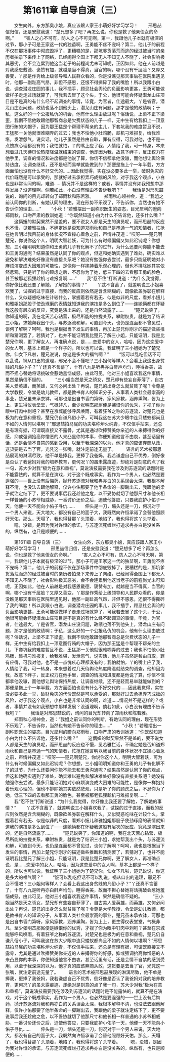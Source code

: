 # 　　第1611章 自导自演（三）
　　女生向外，东方那臭小娘，真应该跟人家王小萌好好学习学习！
　　邢思喆信归信，还是安慰我道：“楚兄想多了吧？再怎么说，你也是救了他亲侄女的命啊。”
　　“害人之心不可有，防人之心不可无啊，第一，我跟他儿子本就有极深的过节，那小子可是王家这一代的独苗啊，王勇能不疼不宠吗？第二，他儿子的前程不仅在那场事件中彻底毁掉了，更糟糕的是，那坑爹货落荒而逃的经过被当时的亲历者拍录下来传上了网络，已经闹得全国上下都无人不知无人不晓了，社会影响极其恶劣，会不会连累到他这当老子的前程尚尤未可知呢，正因如此，他在人前越是对我感恩戴德、褒赞有加，就越是当不得真，当官的啊，哪个没有千层脸？又厚又善变，丫那是作秀给上级领导和人民群众看的，你是没瞧见那天事后在医院里遇见时，他那一副趾高气昂，非但不感恩，还恨不得撕碎了我的嘴脸！所以我跟小白说，调查潜龙庄园的事儿，我不插手，顾忌社会舆论的负面影响更甚，王勇可能做做样子走走过场就算了，可我若去冒了这个头，于公，他很可能会怀疑潜龙山庄项目是不是真的有什么经不起调查的事情，毕竟，为官者，仕途最大，丫是省官，潜龙山庄没问题，政绩也落不到他头上，潜龙山庄有问题，那才是他的政绩啊；于私，这么好的一个公报私仇的机会，他有什么理由放过呢？俗话说，上梁不正下梁歪，我倒不信他敢跟他那智商总是欠费状态的儿子一样，无中生有给我扣上一顶意图行贿的大帽子，因为那王猛是个帮理不帮亲的主儿，下套坑我的难度暂且不说，王猛那一关他就很难糊弄的过去；我也不怕他小肚鸡肠，趁机刁难报复，给我难堪，发泄怨气，说实话，他儿子虽然是咎由自取，罪有应得，可我对他，也不是一点愧疚心理都没有的；我怕就怕，丫的嘴上应了我，人情给了我，可一转身，本来想着过几天待舆论热度降温就结束的调查，他却因为我，故意下绊子，反正权力在他手里，调查的情况和进度都是他说了算，你信不信都拿他没辙，而他想让舆论保持热度，让调查继续，还不是轻而易举就能做到的？那便是拖上个一年半载，方方面面怕也没有什么不好交代的……因此我觉得，实在没必要多此一举，破财免灾的代价既然是可以承受的，那就好过去承担弄巧成拙的风险，对于我这个观点，小白也是非常认同的啊，难道……情况并不是这样的？或者，事情并没有如我预想中那样发展？没道理啊，倘若如此，小白没有理由不告诉我吧？”
　　我话是对邢思喆说的，询问的目光却转向了郑雨秋和陈若雅。
　　郑雨秋心领神会，道：“我姐之前认同你的判断，有她认同的理由，现在形势不乐观了，不告诉你，当然也有她不告诉你的理由……”
　　“小秋！”若雅摆出一副称职医生的姿态，目光犀利的瞪向郑雨秋，口吻严肃的教训她道：“你既然知道小白为什么不告诉他，还多什么嘴？”
　　这俩妞的默契果然不是盖的，要不说女人都是天生的演员呢，而邢思喆的反应也不慢，见若雅拦话，不确定她是否知道郑雨秋和自己是串通一气的知情者，忙抢在她言明以我目前的身体状况不宜操心着急之前，声情并茂道：“哎呀——楚兄啊楚兄，你说你这个人，明明大智若妖，可为什么有时候偏偏又如此迟钝呢？你想想，三小姐明明知道你和王勇的儿子有化解不了的过节，为什么还要问你能不能去和王勇沟通呢？结果虽然是认同了你的观点，但这和她确实遇到了难处，确实难以避免和解决难处好像没有直接关系吧？她没有勉强你去尝试，最多只能证明她对小麻烦演变成大困难的可能性，是像你一样抱持着乐观心理的，但也不排除她其实依然悲观，只是听了你的顾虑之后，不忍你为了她，低三下四的去看那王勇的脸色，甚至被那老狐狸趁机刁难报复啊……”
　　我“忍不住”打断说道：“为什么我觉得，你好像比我还要了解她，了解她的事情？”
　　丫忒不含蓄了，就差明说三小姐喜欢我了，试探的过于直接，而我的反应则依然是含含糊糊的，既像欲盖弥彰在解释什么，又似疑惑吃味在计较什么，掌握着若有若无、似是似非的尺度，看郑小妞儿和雅姐姐那股子使劲琢磨的表情就知道我的演技是多么到位了——连她俩都在怀疑我这般有层次的反应，究竟是演出来的，还是自然流露了……
　　“楚兄说笑了，你知道的啊，我在北天苦心钻营，极尽所能的拉拢关系，攀附权贵，就是为了结识三小姐，求她帮我出个头，与苏逐流和解，可直到今天，也仍是连面都不曾见过，谈何了解啊？呵呵，我也是根据当下发生的事情，再加上楚兄你刚才的描述做些推断和猜测罢了，若猜对了，也并不能证明我比楚兄了解三小姐，只能证明，我是比楚兄你啊，更了解女人，再准确点说，是……恋爱中的女人，哈哈，因为这恋爱中的女人啊，基本上都是一个样子的，所以也可以说，我证明了三小姐她为了楚兄你，仙女下凡啦，楚兄说说，你这是多大的福气啊？”
　　“饭可以乱吃但话不可以乱说，祸从口出的道理，邢兄不会不懂吧？三小姐何等样人？会看上我这出身贫贱的凡俗小子？”丫还真不含蓄了，十有八九是听冉亦白鼾声均匀，睡得香美，故而不担心替她将话挑破会惹她羞恼成怒，由此可见，他对三小姐喜欢我这件事情，果然是确信不疑的。
　　“三小姐当然是天之骄女，楚兄却有些妄自菲薄了，自古美人爱英雄，而英雄，又何必问出处？再说，楚兄的出身怎么就贫贱了呢？令尊是大学教授，令堂是幼儿教师，都是教书育人的知识分子，从事着人类社会最崇高的事业，楚兄虽未承衣钵，可那也是出自书香门第呀，家风家教，涵养熏陶，皆为上上，更生得仪表堂堂，气概非凡，至少张明杰那厮便是嫉恨你的优秀，才视了你为眼中钉肉中刺吧？甚至在京城能够呼风唤雨，有着狂爷之称的苏逐流，对楚兄也是极为的在意和重视，楚兄仍自谦凡俗小子，可叫我这在苏大少眼中连只蝼蚁都尚且不如的人情何以堪啊？”邢思喆拍马屁的功夫堪称炉火纯青，不仅信手拈来，还总是有理有据，可谓既直接又不露骨，尤其是通过吹捧赞美你亲近的人来搏得你的好感，抑或强调抬高你憎恶的人来凸显你的本事，你便知道他言不由衷，甚至话里有话，还是会情不自禁的感到受用，以至于我深深的以为，他才真的应该弃商从政，这货要是去当了官，光凭这一张嘴，就注定前途无量了。
　　语言的艺术被邢思喆展现的淋漓尽致，他不单是捧我，更捧了我爸妈，我若谦虚自己不优秀，倒好像是否认了我爸妈对我的培养教育，更何况丫的虽未露痕迹，却绝对是刻意的点了我一句，苏大少对我“极为在意和重视”，莫说演技需要我在涉及到苏逐流的话题时是不能露怯的，就算不是在演戏，对于这个既成事实，我作为一个男人，也必然是要逞强的——世上没有后悔药，抛开苏逐流对我和冉亦白的关系误会太深，我根本解释不清，也没法去跟他解释，仅许小佑那要了他半条命的一脚踹出去，我跟他的梁子就注定结下了，更不要说事后我还趁他之危，以不妥协就切了他那尺寸和他长相一样普通的小苏爷相威胁，一番讨价还价之后，迫使他答应，只要我庇护小佑子一天，他便一天不能向小佑子寻仇……
　　伸头是一刀，缩头还是一刀，何况对于一个男人来说，天大地大，都没有自己的面子大，我既然向许恒承诺了会替他照顾好天佑，那么，天塌了，我也得替那丫头顶着，地陷了，我也得将这丫头举着。
　　嗯，没错，是因为我对许恒的承诺，与苏逐流死缠烂打追求冉亦白是没关系的，纵然有，也只是顺便的……

　　第1611章 自导自演（三）
　　女生向外，东方那臭小娘，真应该跟人家王小萌好好学习学习！
　　邢思喆信归信，还是安慰我道：“楚兄想多了吧？再怎么说，你也是救了他亲侄女的命啊。”
　　“害人之心不可有，防人之心不可无啊，第一，我跟他儿子本就有极深的过节，那小子可是王家这一代的独苗啊，王勇能不疼不宠吗？第二，他儿子的前程不仅在那场事件中彻底毁掉了，更糟糕的是，那坑爹货落荒而逃的经过被当时的亲历者拍录下来传上了网络，已经闹得全国上下都无人不知无人不晓了，社会影响极其恶劣，会不会连累到他这当老子的前程尚尤未可知呢，正因如此，他在人前越是对我感恩戴德、褒赞有加，就越是当不得真，当官的啊，哪个没有千层脸？又厚又善变，丫那是作秀给上级领导和人民群众看的，你是没瞧见那天事后在医院里遇见时，他那一副趾高气昂，非但不感恩，还恨不得撕碎了我的嘴脸！所以我跟小白说，调查潜龙庄园的事儿，我不插手，顾忌社会舆论的负面影响更甚，王勇可能做做样子走走过场就算了，可我若去冒了这个头，于公，他很可能会怀疑潜龙山庄项目是不是真的有什么经不起调查的事情，毕竟，为官者，仕途最大，丫是省官，潜龙山庄没问题，政绩也落不到他头上，潜龙山庄有问题，那才是他的政绩啊；于私，这么好的一个公报私仇的机会，他有什么理由放过呢？俗话说，上梁不正下梁歪，我倒不信他敢跟他那智商总是欠费状态的儿子一样，无中生有给我扣上一顶意图行贿的大帽子，因为那王猛是个帮理不帮亲的主儿，下套坑我的难度暂且不说，王猛那一关他就很难糊弄的过去；我也不怕他小肚鸡肠，趁机刁难报复，给我难堪，发泄怨气，说实话，他儿子虽然是咎由自取，罪有应得，可我对他，也不是一点愧疚心理都没有的；我怕就怕，丫的嘴上应了我，人情给了我，可一转身，本来想着过几天待舆论热度降温就结束的调查，他却因为我，故意下绊子，反正权力在他手里，调查的情况和进度都是他说了算，你信不信都拿他没辙，而他想让舆论保持热度，让调查继续，还不是轻而易举就能做到的？那便是拖上个一年半载，方方面面怕也没有什么不好交代的……因此我觉得，实在没必要多此一举，破财免灾的代价既然是可以承受的，那就好过去承担弄巧成拙的风险，对于我这个观点，小白也是非常认同的啊，难道……情况并不是这样的？或者，事情并没有如我预想中那样发展？没道理啊，倘若如此，小白没有理由不告诉我吧？”
　　我话是对邢思喆说的，询问的目光却转向了郑雨秋和陈若雅。
　　郑雨秋心领神会，道：“我姐之前认同你的判断，有她认同的理由，现在形势不乐观了，不告诉你，当然也有她不告诉你的理由……”
　　“小秋！”若雅摆出一副称职医生的姿态，目光犀利的瞪向郑雨秋，口吻严肃的教训她道：“你既然知道小白为什么不告诉他，还多什么嘴？”
　　这俩妞的默契果然不是盖的，要不说女人都是天生的演员呢，而邢思喆的反应也不慢，见若雅拦话，不确定她是否知道郑雨秋和自己是串通一气的知情者，忙抢在她言明以我目前的身体状况不宜操心着急之前，声情并茂道：“哎呀——楚兄啊楚兄，你说你这个人，明明大智若妖，可为什么有时候偏偏又如此迟钝呢？你想想，三小姐明明知道你和王勇的儿子有化解不了的过节，为什么还要问你能不能去和王勇沟通呢？结果虽然是认同了你的观点，但这和她确实遇到了难处，确实难以避免和解决难处好像没有直接关系吧？她没有勉强你去尝试，最多只能证明她对小麻烦演变成大困难的可能性，是像你一样抱持着乐观心理的，但也不排除她其实依然悲观，只是听了你的顾虑之后，不忍你为了她，低三下四的去看那王勇的脸色，甚至被那老狐狸趁机刁难报复啊……”
　　我“忍不住”打断说道：“为什么我觉得，你好像比我还要了解她，了解她的事情？”
　　丫忒不含蓄了，就差明说三小姐喜欢我了，试探的过于直接，而我的反应则依然是含含糊糊的，既像欲盖弥彰在解释什么，又似疑惑吃味在计较什么，掌握着若有若无、似是似非的尺度，看郑小妞儿和雅姐姐那股子使劲琢磨的表情就知道我的演技是多么到位了——连她俩都在怀疑我这般有层次的反应，究竟是演出来的，还是自然流露了……
　　“楚兄说笑了，你知道的啊，我在北天苦心钻营，极尽所能的拉拢关系，攀附权贵，就是为了结识三小姐，求她帮我出个头，与苏逐流和解，可直到今天，也仍是连面都不曾见过，谈何了解啊？呵呵，我也是根据当下发生的事情，再加上楚兄你刚才的描述做些推断和猜测罢了，若猜对了，也并不能证明我比楚兄了解三小姐，只能证明，我是比楚兄你啊，更了解女人，再准确点说，是……恋爱中的女人，哈哈，因为这恋爱中的女人啊，基本上都是一个样子的，所以也可以说，我证明了三小姐她为了楚兄你，仙女下凡啦，楚兄说说，你这是多大的福气啊？”
　　“饭可以乱吃但话不可以乱说，祸从口出的道理，邢兄不会不懂吧？三小姐何等样人？会看上我这出身贫贱的凡俗小子？”丫还真不含蓄了，十有八九是听冉亦白鼾声均匀，睡得香美，故而不担心替她将话挑破会惹她羞恼成怒，由此可见，他对三小姐喜欢我这件事情，果然是确信不疑的。
　　“三小姐当然是天之骄女，楚兄却有些妄自菲薄了，自古美人爱英雄，而英雄，又何必问出处？再说，楚兄的出身怎么就贫贱了呢？令尊是大学教授，令堂是幼儿教师，都是教书育人的知识分子，从事着人类社会最崇高的事业，楚兄虽未承衣钵，可那也是出自书香门第呀，家风家教，涵养熏陶，皆为上上，更生得仪表堂堂，气概非凡，至少张明杰那厮便是嫉恨你的优秀，才视了你为眼中钉肉中刺吧？甚至在京城能够呼风唤雨，有着狂爷之称的苏逐流，对楚兄也是极为的在意和重视，楚兄仍自谦凡俗小子，可叫我这在苏大少眼中连只蝼蚁都尚且不如的人情何以堪啊？”邢思喆拍马屁的功夫堪称炉火纯青，不仅信手拈来，还总是有理有据，可谓既直接又不露骨，尤其是通过吹捧赞美你亲近的人来搏得你的好感，抑或强调抬高你憎恶的人来凸显你的本事，你便知道他言不由衷，甚至话里有话，还是会情不自禁的感到受用，以至于我深深的以为，他才真的应该弃商从政，这货要是去当了官，光凭这一张嘴，就注定前途无量了。
　　语言的艺术被邢思喆展现的淋漓尽致，他不单是捧我，更捧了我爸妈，我若谦虚自己不优秀，倒好像是否认了我爸妈对我的培养教育，更何况丫的虽未露痕迹，却绝对是刻意的点了我一句，苏大少对我“极为在意和重视”，莫说演技需要我在涉及到苏逐流的话题时是不能露怯的，就算不是在演戏，对于这个既成事实，我作为一个男人，也必然是要逞强的——世上没有后悔药，抛开苏逐流对我和冉亦白的关系误会太深，我根本解释不清，也没法去跟他解释，仅许小佑那要了他半条命的一脚踹出去，我跟他的梁子就注定结下了，更不要说事后我还趁他之危，以不妥协就切了他那尺寸和他长相一样普通的小苏爷相威胁，一番讨价还价之后，迫使他答应，只要我庇护小佑子一天，他便一天不能向小佑子寻仇……
　　伸头是一刀，缩头还是一刀，何况对于一个男人来说，天大地大，都没有自己的面子大，我既然向许恒承诺了会替他照顾好天佑，那么，天塌了，我也得替那丫头顶着，地陷了，我也得将这丫头举着。
　　嗯，没错，是因为我对许恒的承诺，与苏逐流死缠烂打追求冉亦白是没关系的，纵然有，也只是顺便的……
